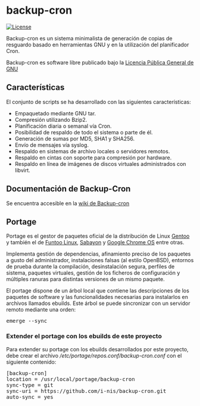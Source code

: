 # backup-cron

[![License](http://img.shields.io/:license-gpl-green.svg)](https://www.gnu.org/licenses/gpl-3.0.txt)

Backup-cron es un sistema minimalista de generación de copias de resguardo basado en herramientas GNU y en la utilización del 
planificador Cron.

Backup-cron es software libre publicado bajo la [Licencia Pública General de GNU](http://www.gnu.org/licenses/gpl.txt)

## Características

El conjunto de scripts se ha desarrollado con las siguientes características:

* Empaquetado mediante GNU tar.
* Compresión utilizando Bzip2.
* Planificación diaria o semanal vía Cron.
* Posibilidad de respaldo de todo el sistema o parte de él.
* Generación de sumas por MD5, SHA1 y SHA256.
* Envío de mensajes vía syslog.
* Respaldo en sistemas de archivo locales o servidores remotos.
* Respaldo en cintas con soporte para compresión por hardware.
* Respaldo en línea de imágenes de discos virtuales administrados con libvirt.

## Documentación de Backup-Cron

Se encuentra accesible en la [wiki de Backup-cron](https://proyectos.nis.com.ar/projects/backup-cron/wiki)


## Portage

Portage es el gestor de paquetes oficial de la distribución de Linux [Gentoo](https://es.wikipedia.org/wiki/Gentoo_Linux) y también el de [Funtoo Linux](https://en.wikipedia.org/wiki/Funtoo_Linux), [Sabayon](https://en.wikipedia.org/wiki/Sabayon_Linux) y [Google Chrome OS](https://es.wikipedia.org/wiki/Chrome_OS) entre otras.

Implementa gestión de dependencias, afinamiento preciso de los paquetes a gusto del administrador, instalaciones falsas (al estilo OpenBSD), entornos de prueba durante la compilación, desinstalación segura, perfiles de sistema, paquetes virtuales, gestión de los ficheros de configuración y múltiples ranuras para distintas versiones de un mismo paquete.

El portage dispone de un árbol local que contiene las descripciones de los paquetes de software y las funcionalidades necesarias para instalarlos en archivos llamados ebuilds. Este árbol se puede sincronizar con un servidor remoto mediante una orden:

<pre>
emerge --sync
</pre> 


### Extender el portage con los ebuilds de este proyecto

Para extender su portage con los ebuilds desarrollados por este proyecto, debe crear el archivo _/etc/portage/repos.conf/backup-cron.conf_ con el siguiente contenido:

<pre>
[backup-cron]
location = /usr/local/portage/backup-cron
sync-type = git
sync-uri = https://github.com/i-nis/backup-cron.git
auto-sync = yes
</pre>
